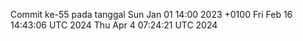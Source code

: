 Commit ke-55 pada tanggal Sun Jan 01 14:00 2023 +0100
Fri Feb 16 14:43:06 UTC 2024
Thu Apr  4 07:24:21 UTC 2024
